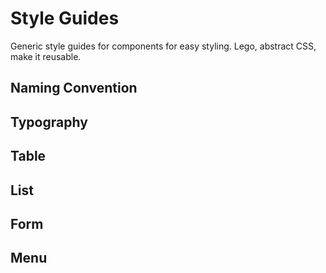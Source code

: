 # Style Guides

Generic style guides for components for easy styling. Lego, abstract CSS, make it reusable.

## Naming Convention

## Typography

## Table

## List

## Form

## Menu

